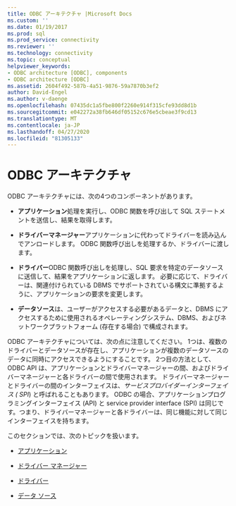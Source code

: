 ```yaml
---
title: ODBC アーキテクチャ |Microsoft Docs
ms.custom: ''
ms.date: 01/19/2017
ms.prod: sql
ms.prod_service: connectivity
ms.reviewer: ''
ms.technology: connectivity
ms.topic: conceptual
helpviewer_keywords:
- ODBC architecture [ODBC], components
- ODBC architecture [ODBC]
ms.assetid: 2604f492-587b-4a51-9876-59a7870b3ef2
author: David-Engel
ms.author: v-daenge
ms.openlocfilehash: 07435dc1a5fbe800f2260e914f315cfe93dd8d1b
ms.sourcegitcommit: e042272a38fb646df05152c676e5cbeae3f9cd13
ms.translationtype: MT
ms.contentlocale: ja-JP
ms.lasthandoff: 04/27/2020
ms.locfileid: "81305133"
---
```

# <a name="odbc-architecture"></a>ODBC アーキテクチャ
ODBC アーキテクチャには、次の4つのコンポーネントがあります。  
  
-   **アプリケーション**処理を実行し、ODBC 関数を呼び出して SQL ステートメントを送信し、結果を取得します。  
  
-   **ドライバーマネージャー**アプリケーションに代わってドライバーを読み込んでアンロードします。 ODBC 関数呼び出しを処理するか、ドライバーに渡します。  
  
-   **ドライバー**ODBC 関数呼び出しを処理し、SQL 要求を特定のデータソースに送信して、結果をアプリケーションに返します。 必要に応じて、ドライバーは、関連付けられている DBMS でサポートされている構文に準拠するように、アプリケーションの要求を変更します。  
  
-   **データソース**は、ユーザーがアクセスする必要があるデータと、DBMS にアクセスするために使用されるオペレーティングシステム、DBMS、およびネットワークプラットフォーム (存在する場合) で構成されます。  
  
 ODBC アーキテクチャについては、次の点に注意してください。 1つは、複数のドライバーとデータソースが存在し、アプリケーションが複数のデータソースのデータに同時にアクセスできるようにすることです。 2つ目の方法として、ODBC API は、アプリケーションとドライバーマネージャーの間、およびドライバーマネージャーと各ドライバーの間で使用されます。 ドライバーマネージャーとドライバーの間のインターフェイスは、*サービスプロバイダーインターフェイス (* *SPI*) と呼ばれることもあります。 ODBC の場合、アプリケーションプログラミングインターフェイス (API) と service provider interface (SPI) は同じです。つまり、ドライバーマネージャーと各ドライバーは、同じ機能に対して同じインターフェイスを持ちます。  
  
 このセクションでは、次のトピックを扱います。  
  
-   [アプリケーション](../../odbc/reference/applications.md)  
  
-   [ドライバー マネージャー](../../odbc/reference/the-driver-manager.md)  
  
-   [ドライバー](../../odbc/reference/drivers.md)  
  
-   [データ ソース](../../odbc/reference/data-sources.md)
